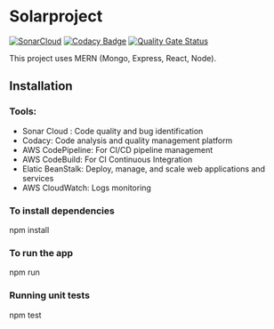 # Solarproject

[![SonarCloud](https://sonarcloud.io/images/project_badges/sonarcloud-white.svg)](https://sonarcloud.io/summary/new_code?id=sabudanakichdi_ssw555_agile_project)
[![Codacy Badge](https://app.codacy.com/project/badge/Grade/3617feca7efd4cdeb8e7b216f7b9bf80)](https://app.codacy.com/gh/sabudanakichdi/ssw555_agile_project/dashboard?utm_source=gh&utm_medium=referral&utm_content=&utm_campaign=Badge_grade)
[![Quality Gate Status](https://sonarcloud.io/api/project_badges/measure?project=sabudanakichdi_ssw555_agile_project&metric=alert_status)](https://sonarcloud.io/summary/new_code?id=sabudanakichdi_ssw555_agile_project)


This project uses MERN (Mongo, Express, React, Node).

## Installation

### Tools:
- Sonar Cloud : Code quality and bug identification
- Codacy: Code analysis and quality management platform
- AWS CodePipeline: For CI/CD pipeline management
- AWS CodeBuild: For CI Continuous Integration
- Elatic BeanStalk: Deploy, manage, and scale web applications and services
- AWS CloudWatch: Logs monitoring

### To install dependencies

  npm install
  

### To run the app

  npm run

### Running unit tests

npm test